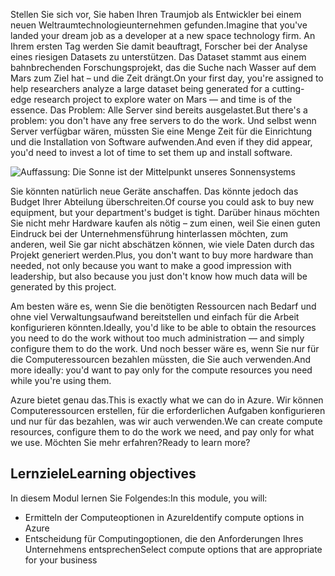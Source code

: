 <span data-ttu-id="67cad-101">Stellen Sie sich vor, Sie haben Ihren Traumjob als Entwickler bei einem neuen Weltraumtechnologieunternehmen gefunden.</span><span class="sxs-lookup"><span data-stu-id="67cad-101">Imagine that you've landed your dream job as a developer at a new space technology firm.</span></span> <span data-ttu-id="67cad-102">An Ihrem ersten Tag werden Sie damit beauftragt, Forscher bei der Analyse eines riesigen Datasets zu unterstützen. Das Dataset stammt aus einem bahnbrechenden Forschungsprojekt, das die Suche nach Wasser auf dem Mars zum Ziel hat – und die Zeit drängt.</span><span class="sxs-lookup"><span data-stu-id="67cad-102">On your first day, you're assigned to help researchers analyze a large dataset being generated for a cutting-edge research project to explore water on Mars &mdash; and time is of the essence.</span></span> <span data-ttu-id="67cad-103">Das Problem: Alle Server sind bereits ausgelastet.</span><span class="sxs-lookup"><span data-stu-id="67cad-103">But there's a problem: you don't have any free servers to do the work.</span></span> <span data-ttu-id="67cad-104">Und selbst wenn Server verfügbar wären, müssten Sie eine Menge Zeit für die Einrichtung und die Installation von Software aufwenden.</span><span class="sxs-lookup"><span data-stu-id="67cad-104">And even if they did appear, you'd need to invest a lot of time to set them up and install software.</span></span>

![Auffassung: Die Sonne ist der Mittelpunkt unseres Sonnensystems](../media/1-heading.png)

<span data-ttu-id="67cad-106">Sie könnten natürlich neue Geräte anschaffen. Das könnte jedoch das Budget Ihrer Abteilung überschreiten.</span><span class="sxs-lookup"><span data-stu-id="67cad-106">Of course you could ask to buy new equipment, but your department's budget is tight.</span></span> <span data-ttu-id="67cad-107">Darüber hinaus möchten Sie nicht mehr Hardware kaufen als nötig – zum einen, weil Sie einen guten Eindruck bei der Unternehmensführung hinterlassen möchten, zum anderen, weil Sie gar nicht abschätzen können, wie viele Daten durch das Projekt generiert werden.</span><span class="sxs-lookup"><span data-stu-id="67cad-107">Plus, you don't want to buy more hardware than needed, not only because you want to make a good impression with leadership, but also because you just don't know how much data will be generated by this project.</span></span>

<span data-ttu-id="67cad-108">Am besten wäre es, wenn Sie die benötigten Ressourcen nach Bedarf und ohne viel Verwaltungsaufwand bereitstellen und einfach für die Arbeit konfigurieren könnten.</span><span class="sxs-lookup"><span data-stu-id="67cad-108">Ideally, you'd like to be able to obtain the resources you need to do the work without too much administration &mdash; and simply configure them to do the work.</span></span> <span data-ttu-id="67cad-109">Und noch besser wäre es, wenn Sie nur für die Computeressourcen bezahlen müssten, die Sie auch verwenden.</span><span class="sxs-lookup"><span data-stu-id="67cad-109">And more ideally: you'd want to pay only for the compute resources you need while you're using them.</span></span>

<span data-ttu-id="67cad-110">Azure bietet genau das.</span><span class="sxs-lookup"><span data-stu-id="67cad-110">This is exactly what we can do in Azure.</span></span> <span data-ttu-id="67cad-111">Wir können Computeressourcen erstellen, für die erforderlichen Aufgaben konfigurieren und nur für das bezahlen, was wir auch verwenden.</span><span class="sxs-lookup"><span data-stu-id="67cad-111">We can create compute resources, configure them to do the work we need, and pay only for what we use.</span></span> <span data-ttu-id="67cad-112">Möchten Sie mehr erfahren?</span><span class="sxs-lookup"><span data-stu-id="67cad-112">Ready to learn more?</span></span>

## <a name="learning-objectives"></a><span data-ttu-id="67cad-113">Lernziele</span><span class="sxs-lookup"><span data-stu-id="67cad-113">Learning objectives</span></span>

<span data-ttu-id="67cad-114">In diesem Modul lernen Sie Folgendes:</span><span class="sxs-lookup"><span data-stu-id="67cad-114">In this module, you will:</span></span>

- <span data-ttu-id="67cad-115">Ermitteln der Computeoptionen in Azure</span><span class="sxs-lookup"><span data-stu-id="67cad-115">Identify compute options in Azure</span></span>
- <span data-ttu-id="67cad-116">Entscheidung für Computingoptionen, die den Anforderungen Ihres Unternehmens entsprechen</span><span class="sxs-lookup"><span data-stu-id="67cad-116">Select compute options that are appropriate for your business</span></span>
